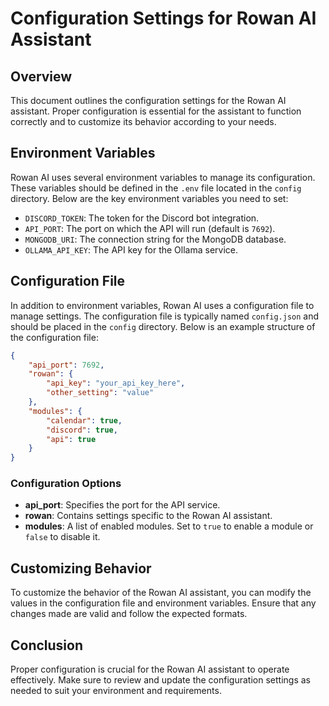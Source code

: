 # Configuration Settings for Rowan AI Assistant

## Overview
This document outlines the configuration settings for the Rowan AI assistant. Proper configuration is essential for the assistant to function correctly and to customize its behavior according to your needs.

## Environment Variables
Rowan AI uses several environment variables to manage its configuration. These variables should be defined in the `.env` file located in the `config` directory. Below are the key environment variables you need to set:

- `DISCORD_TOKEN`: The token for the Discord bot integration.
- `API_PORT`: The port on which the API will run (default is `7692`).
- `MONGODB_URI`: The connection string for the MongoDB database.
- `OLLAMA_API_KEY`: The API key for the Ollama service.

## Configuration File
In addition to environment variables, Rowan AI uses a configuration file to manage settings. The configuration file is typically named `config.json` and should be placed in the `config` directory. Below is an example structure of the configuration file:

```json
{
    "api_port": 7692,
    "rowan": {
        "api_key": "your_api_key_here",
        "other_setting": "value"
    },
    "modules": {
        "calendar": true,
        "discord": true,
        "api": true
    }
}
```

### Configuration Options
- **api_port**: Specifies the port for the API service.
- **rowan**: Contains settings specific to the Rowan AI assistant.
- **modules**: A list of enabled modules. Set to `true` to enable a module or `false` to disable it.

## Customizing Behavior
To customize the behavior of the Rowan AI assistant, you can modify the values in the configuration file and environment variables. Ensure that any changes made are valid and follow the expected formats.

## Conclusion
Proper configuration is crucial for the Rowan AI assistant to operate effectively. Make sure to review and update the configuration settings as needed to suit your environment and requirements.